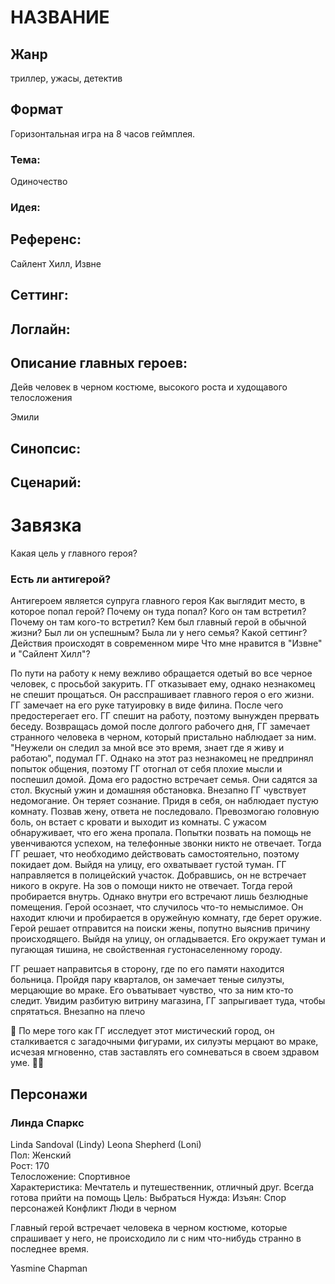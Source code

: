 # НАЗВАНИЕ

## Жанр
триллер, ужасы, детектив

## Формат
Горизонтальная игра на 8 часов геймплея.

### Тема:
Одиночество
### Идея:

## Референс:
Сайлент Хилл, Извне

## Сеттинг:

## Логлайн:

## Описание главных героев:
Дейв
человек в черном костюме, высокого роста и худощавого телосложения 

Эмили

## Синопсис:

## Сценарий:


# Завязка

Какая цель у главного героя?
### Есть ли антигерой?
Антигероем является супруга главного героя
Как выглядит место, в которое попал герой?
Почему он туда попал? 
Кого он там встретил?
Почему он там кого-то встретил?
Кем был главный герой в обычной жизни?
Был ли он успешным?
Была ли у него семья?
Какой сеттинг? Действия происходят в современном мире
Что мне нравится в "Извне" и "Сайлент Хилл"?


По пути на работу к нему вежливо обращается одетый во все черное человек, с просьбой закурить. ГГ отказывает ему, однако незнакомец не спешит прощаться. Он расспрашивает главного героя о его жизни. ГГ замечает на его руке татуировку в виде филина. После чего предостерегает его. ГГ спешит на работу, поэтому вынужден прервать беседу. Возвращась домой после долгого рабочего дня, ГГ замечает странного человека в черном, который пристально наблюдает за ним. "Неужели он следил за мной все это время, знает где я живу и работаю", подумал ГГ. Однако на этот раз незнакомец не предпринял попыток общения, поэтому ГГ отогнал от себя плохие мысли и поспешил домой. Дома его радостно встречает семья. Они садятся за стол. Вкусный ужин и домашняя обстановка. Внезапно ГГ
чувствует недомогание. Он теряет сознание. Придя в себя, он наблюдает пустую комнату. Позвав жену, ответа не последовало. Превозмогаю головную боль, 
он встает с кровати и выходит из комнаты. С ужасом обнаруживает, что его жена пропала. Попытки позвать на помощь не увенчиваются успехом, на телефонные звонки никто не отвечает. Тогда ГГ решает, что необходимо действовать самостоятельно, поэтому покидает дом.
Выйдя на улицу, его охватывает густой туман. ГГ направляется в полицейский участок.
Добравшись, он не встречает никого в округе. На зов о помощи никто не отвечает. Тогда герой пробирается внутрь.
Однако внутри его встречают лишь безлюдные помещения. Герой осознает, что случилось что-то немыслимое. Он находит ключи и пробирается в оружейную комнату, где берет оружие. Герой решает отправится на поиски жены, попутно выяснив причину происходящего.
Выйдя на улицу, он огладывается. Его окружает туман и пугающая тишина, не свойственная густонаселенному городу.

ГГ решает направитсья в сторону, где по его памяти находится больница. Пройдя пару кварталов, он замечает теные силуэты, мерцающие во мраке. Его оъватывает чувство, что за ним кто-то следит. Увидим разбитую витрину магазина, ГГ запрыгивает туда, чтобы спрятаться. Внезапно на плечо 

👣 По мере того как ГГ исследует этот мистический город, он сталкивается с загадочными фигурами, их силуэты мерцают во мраке, исчезая мгновенно, став заставлять его сомневаться в своем здравом уме. 👥👤



## Персонажи
### Линда Спаркс
Linda Sandoval (Lindy)
Leona Shepherd (Loni) \
Пол: Женский \
Рост: 170 \
Телосложение: Спортивное \
Характеристика: Мечтатель и путешественник, отличный друг. Всегда готова прийти на помощь
Цель: Выбраться
Нужда:
Изъян:
Спор персонажей
Конфликт
Люди в черном


Главный герой встречает человека в черном костюме, которые спрашивает у него, не происходило ли с ним что-нибудь странно в последнее время.


Yasmine Chapman